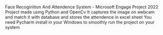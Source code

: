 Face Recoginition And Attendence System - Microsoft Engage Project 2022
Project made using Python and OpenCv
It captures the image on webcam and match it with database and stores the attendence in excel sheet
You need Pycharm install in your Windows to smoothly run the project on your system
